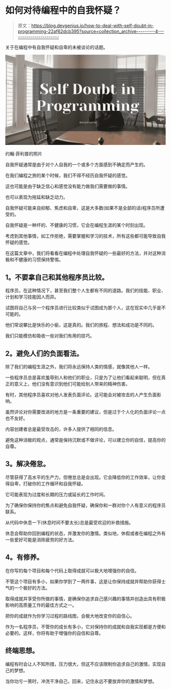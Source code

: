 # 如何对待编程中的自我怀疑？

> 原文：<https://blog.devgenius.io/how-to-deal-with-self-doubt-in-programming-22af62dcb395?source=collection_archive---------4----------------------->

关于在编程中有自我怀疑和自卑的未被谈论的话题。

![](img/2dd05819064152f33be6827ca4634d93.png)

约翰·菲利普的照片

自我怀疑通常是由于对个人自我的一个或多个方面感到不确定而产生的。

在我们编程之旅的某个时候，我们不得不经历自我怀疑的感觉。

这也可能是由于缺乏信心和感觉没有能力做我们需要做的事情。

也可以表现为拖延和缺乏动力。

自我怀疑可能来自抑郁、焦虑和自卑，这是大多数(如果不是全部的话)程序员所遭受的。

自我怀疑是一种坏的、不健康的习惯，它会在编程生涯的某个时刻出现。

考虑到其他事情，如工作拒绝，需要掌握和学习的技术，所有这些都可能导致自我怀疑的感觉。

在这篇文章中，我们将看看在编程中处理自我怀疑的一些最好的方法，并对这种消极和不健康的习惯保持警惕。

## **1。不要拿自己和其他程序员比较。**

程序员，在这种情况下，甚至我们整个人生都有不同的道路。我们的技能、职业、计划和学习技能因人而异。

试图将自己与另一个程序员进行比较类似于试图成为那个人，这在现实中几乎是不可能的。

他们常说攀比是快乐的小偷，这是真的。我们的旅程、想法和成功是不同的。

我们只能模仿和吸收一些对我们有用的技巧。

## **2。避免人们的负面看法。**

除了我们的编程生涯之外，我们将永远保持人类的情感，就像其他人一样。

一些程序员总是喜欢羞辱别人和他们的职业，只是为了让他们看起来聪明，但在真正的意义上，他们没有意识到他们可能给别人带来的精神伤害。

有时，其他程序员喜欢对他人发表负面评论。这可能会对被攻击的人产生负面影响。

虽然评论对你需要改进的地方是一条重要的建议，但是过于个人化的负面评论一点也不友好。

内容创建者总是最受攻击的，许多人提供了相同的信息。

避免这种消极的观点，通常是保持沉默或不做评论，可以建立你的自信，提高你的自尊。

## **3。解决倦怠。**

尽管获得了高水平的生产力，但倦怠总是会出现。它会降低你的工作效率，让你变得自卑，打破你的工作循环和自我怀疑。

它可能表现为过度和长期的压力或延长的工作时间。

为了确保你保持你的焦点和避免自我怀疑，确保你和一群对你个人有意义的程序员联系。

从代码中休息一下(休息时间不要太长)总是最受欢迎的补救措施。

休息会帮助你回到编程的状态，并激发你的激情。类似地，休假或者在编程之外有一些爱好可能是消除疲劳的好方法。

## **4。有修养。**

在你写的每个项目和每个代码上取得成就可以极大地增强你的自信。

不管这个项目有多小，如果你学到了一两件事，这是让你保持成就并帮助你获得士气的一个极好的方法。

取得成就并享受你所做的事情，是确保你追求自己感兴趣的事情并创造出具有积极影响的高质量工作的最佳方式之一。

把你的成就作为你学习过程的路线图，会极大地改变你的自信心。

作为一名程序员，不管你的成长有多小，它对保持你的成就和自我实现都是方便和必要的。这样，你将有助于增强你的自信和自尊。

## **终端思想。**

编程有时会让人不知所措，压力很大，但这不应该限制你追求自己的激情，实现自己的梦想。

当你功亏一篑时，冲洗干净自己，回来，记住永远不要放弃你的激情和梦想。